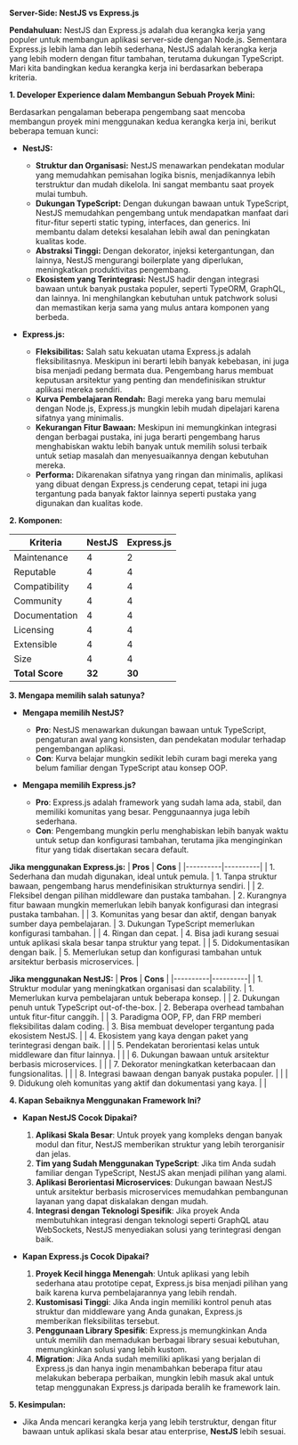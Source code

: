 **Server-Side: NestJS vs Express.js**

**Pendahuluan:**
NestJS dan Express.js adalah dua kerangka kerja yang populer untuk membangun aplikasi server-side dengan Node.js. Sementara Express.js lebih lama dan lebih sederhana, NestJS adalah kerangka kerja yang lebih modern dengan fitur tambahan, terutama dukungan TypeScript. Mari kita bandingkan kedua kerangka kerja ini berdasarkan beberapa kriteria.

**1. Developer Experience dalam Membangun Sebuah Proyek Mini:**

Berdasarkan pengalaman beberapa pengembang saat mencoba membangun proyek mini menggunakan kedua kerangka kerja ini, berikut beberapa temuan kunci:

- **NestJS:**
  - **Struktur dan Organisasi:** NestJS menawarkan pendekatan modular yang memudahkan pemisahan logika bisnis, menjadikannya lebih terstruktur dan mudah dikelola. Ini sangat membantu saat proyek mulai tumbuh.
  - **Dukungan TypeScript:** Dengan dukungan bawaan untuk TypeScript, NestJS memudahkan pengembang untuk mendapatkan manfaat dari fitur-fitur seperti static typing, interfaces, dan generics. Ini membantu dalam deteksi kesalahan lebih awal dan peningkatan kualitas kode.
  - **Abstraksi Tinggi:** Dengan dekorator, injeksi ketergantungan, dan lainnya, NestJS mengurangi boilerplate yang diperlukan, meningkatkan produktivitas pengembang.
  - **Ekosistem yang Terintegrasi:** NestJS hadir dengan integrasi bawaan untuk banyak pustaka populer, seperti TypeORM, GraphQL, dan lainnya. Ini menghilangkan kebutuhan untuk patchwork solusi dan memastikan kerja sama yang mulus antara komponen yang berbeda.

- **Express.js:**
  - **Fleksibilitas:** Salah satu kekuatan utama Express.js adalah fleksibilitasnya. Meskipun ini berarti lebih banyak kebebasan, ini juga bisa menjadi pedang bermata dua. Pengembang harus membuat keputusan arsitektur yang penting dan mendefinisikan struktur aplikasi mereka sendiri.
  - **Kurva Pembelajaran Rendah:** Bagi mereka yang baru memulai dengan Node.js, Express.js mungkin lebih mudah dipelajari karena sifatnya yang minimalis.
  - **Kekurangan Fitur Bawaan:** Meskipun ini memungkinkan integrasi dengan berbagai pustaka, ini juga berarti pengembang harus menghabiskan waktu lebih banyak untuk memilih solusi terbaik untuk setiap masalah dan menyesuaikannya dengan kebutuhan mereka.
  - **Performa:** Dikarenakan sifatnya yang ringan dan minimalis, aplikasi yang dibuat dengan Express.js cenderung cepat, tetapi ini juga tergantung pada banyak faktor lainnya seperti pustaka yang digunakan dan kualitas kode.


**2. Komponen:**

| Kriteria          | NestJS   | Express.js |
|-------------------|----------|------------|
| Maintenance       | 4        | 2          |
| Reputable         | 4        | 4          |
| Compatibility     | 4        | 4          |
| Community         | 4        | 4          |
| Documentation     | 4        | 4          |
| Licensing         | 4        | 4          |
| Extensible        | 4        | 4          |
| Size              | 4        | 4          |
| **Total Score**       | **32**       | **30**       |



**3. Mengapa memilih salah satunya?**

- **Mengapa memilih NestJS?**
  - **Pro**: NestJS menawarkan dukungan bawaan untuk TypeScript, pengaturan awal yang konsisten, dan pendekatan modular terhadap pengembangan aplikasi.
  - **Con**: Kurva belajar mungkin sedikit lebih curam bagi mereka yang belum familiar dengan TypeScript atau konsep OOP.
  
- **Mengapa memilih Express.js?**
  - **Pro**: Express.js adalah framework yang sudah lama ada, stabil, dan memiliki komunitas yang besar. Penggunaannya juga lebih sederhana.
  - **Con**: Pengembang mungkin perlu menghabiskan lebih banyak waktu untuk setup dan konfigurasi tambahan, terutama jika menginginkan fitur yang tidak disertakan secara default.

 



**Jika menggunakan Express.js:**
| **Pros** | **Cons** |
|----------|----------|
| 1. Sederhana dan mudah digunakan, ideal untuk pemula. | 1. Tanpa struktur bawaan, pengembang harus mendefinisikan strukturnya sendiri. |
| 2. Fleksibel dengan pilihan middleware dan pustaka tambahan. | 2. Kurangnya fitur bawaan mungkin memerlukan lebih banyak konfigurasi dan integrasi pustaka tambahan. |
| 3. Komunitas yang besar dan aktif, dengan banyak sumber daya pembelajaran. | 3. Dukungan TypeScript memerlukan konfigurasi tambahan. |
| 4. Ringan dan cepat. | 4. Bisa jadi kurang sesuai untuk aplikasi skala besar tanpa struktur yang tepat. |
| 5. Didokumentasikan dengan baik. | 5. Memerlukan setup dan konfigurasi tambahan untuk arsitektur berbasis microservices. |

**Jika menggunakan NestJS:**
| **Pros** | **Cons** |
|----------|----------|
| 1. Struktur modular yang meningkatkan organisasi dan scalability. | 1. Memerlukan kurva pembelajaran untuk beberapa konsep. |
| 2. Dukungan penuh untuk TypeScript out-of-the-box. | 2. Beberapa overhead tambahan untuk fitur-fitur canggih. |
| 3. Paradigma OOP, FP, dan FRP memberi fleksibilitas dalam coding. | 3. Bisa membuat developer tergantung pada ekosistem NestJS. |
| 4. Ekosistem yang kaya dengan paket yang terintegrasi dengan baik. |  |
| 5. Pendekatan berorientasi kelas untuk middleware dan fitur lainnya. |  |
| 6. Dukungan bawaan untuk arsitektur berbasis microservices. |  |
| 7. Dekorator meningkatkan keterbacaan dan fungsionalitas. |  |
| 8. Integrasi bawaan dengan banyak pustaka populer. |  |
| 9. Didukung oleh komunitas yang aktif dan dokumentasi yang kaya. |  |

**4. Kapan Sebaiknya Menggunakan Framework Ini?**

- **Kapan NestJS Cocok Dipakai?**
  1. **Aplikasi Skala Besar**: Untuk proyek yang kompleks dengan banyak modul dan fitur, NestJS memberikan struktur yang lebih terorganisir dan jelas.
  2. **Tim yang Sudah Menggunakan TypeScript**: Jika tim Anda sudah familiar dengan TypeScript, NestJS akan menjadi pilihan yang alami.
  3. **Aplikasi Berorientasi Microservices**: Dukungan bawaan NestJS untuk arsitektur berbasis microservices memudahkan pembangunan layanan yang dapat diskalakan dengan mudah.
  4. **Integrasi dengan Teknologi Spesifik**: Jika proyek Anda membutuhkan integrasi dengan teknologi seperti GraphQL atau WebSockets, NestJS menyediakan solusi yang terintegrasi dengan baik.

- **Kapan Express.js Cocok Dipakai?**
  1. **Proyek Kecil hingga Menengah**: Untuk aplikasi yang lebih sederhana atau prototipe cepat, Express.js bisa menjadi pilihan yang baik karena kurva pembelajarannya yang lebih rendah.
  2. **Kustomisasi Tinggi**: Jika Anda ingin memiliki kontrol penuh atas struktur dan middleware yang Anda gunakan, Express.js memberikan fleksibilitas tersebut.
  3. **Penggunaan Library Spesifik**: Express.js memungkinkan Anda untuk memilih dan memadukan berbagai library sesuai kebutuhan, memungkinkan solusi yang lebih kustom.
  4. **Migration**: Jika Anda sudah memiliki aplikasi yang berjalan di Express.js dan hanya ingin menambahkan beberapa fitur atau melakukan beberapa perbaikan, mungkin lebih masuk akal untuk tetap menggunakan Express.js daripada beralih ke framework lain.


**5. Kesimpulan:**

- Jika Anda mencari kerangka kerja yang lebih terstruktur, dengan fitur bawaan untuk aplikasi skala besar atau enterprise, **NestJS** lebih sesuai.


